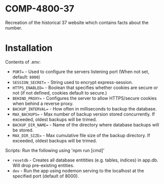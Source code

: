 # COMP-4800-37
Recreation of the historical 37 website which contains facts about the number.

# Installation

Contents of .env:
 - `PORT=` - Used to configure the servers listening port (When not set, default: `8000`)
 - `SESSION_SECRET=` - String used to encrypt express-session.
 - `HTTPS_ENABLED=` - Boolean that specifies whether cookies are secure or not (if not defined, cookies default to secure.)
 - `BEHIND_PROXY=` - Configures the server to allow HTTPS/secure cookies when behind a reverse proxy.
 - `BACKUP_INTERVAL=` - How often in milliseconds to backup the database. 
 - `MAX_BACKUPS=` - Max number of backup version stored concurrently. If exceeded, oldest backups will be trimed.
 - `BACKUP_DIR_NAME=` - Name of the directory where database backups will be stored.
 - `MAX_DIR_SIZE=` - Max cumulative file size of the backup directory. If exceeded, oldest backups will be trimed.

Scripts:
Run the following using 'npm run [cmd]'
 - `resetdb` - Creates all database entitities (e.g. tables, indices) in app.db. Will drop pre-existing entities.
 - `dev` - Run the app using nodemon serving to the localhost at the specified port (default of 8000).